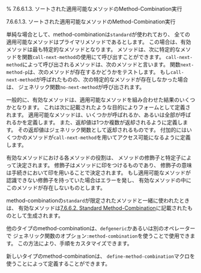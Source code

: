 % 7.6.6.1.3. ソートされた適用可能なメソッドのMethod-Combination実行

7.6.6.1.3. ソートされた適用可能なメソッドのMethod-Combination実行


単純な場合として、method-combinationは`standard`が使われており、
全ての適用可能なメソッドはプライマリメソッドであるとします。
この場合は、有効メソッドは最も特定的なメソッドとなります。
メソッドは、次に特定的なメソッドを関数`call-next-method`の使用にて呼び出すことができます。
`call-next-method`によって呼び出されるメソッドは、次のメソッドと言います。
関数`next-method-p`は、次のメソッドが存在するかどうかをテストします。
もし`call-next-method`が呼ばれたものの、次の特定的なメソッドが存在しなかった場合は、
ジェネリック関数`no-next-method`が呼び出されます。

一般的に、有効なメソッドは、適用可能なメソッドを組み合わせた結果のいくつかとなります。
これは次に記載されたような目的によりフォームとして定義されます。
適用可能なメソッドは、いくつかが呼ばれるか、あるいは全部が呼ばれるかを定義します。
また、返却値は1つか複数が返却されるように定義します。
その返却値はジェネリック関数として返却されるものです。
付加的にはいくつかのメソッドが`call-next-method`を用いてアクセス可能になるように定義します。

有効なメソッドにおける各メソッドの役割は、
メソッドの修飾子と特定子によって決定されます。
修飾子はメソッドに印をつけるものであり、
修飾子の意味は手続きにおいて印を用いることで決定されます。
もし適用可能なメソッドが認識できない修飾子を持っていた場合はエラーを発し、
有効なメソッドの中にこのメソッドが存在しないものとします。

method-combinationの`standard`が限定されたメソッドと一緒に使われたときは、
有効なメソッドは[7.6.6.2. Standard Method-Combination](7.6.6.2.html)に記載されたものとして生成されます。

他のタイプのmethod-combinationは、`defgeneric`かあるいは別のオペレーターで
ジェネリック関数のオプション`:method-combination`を使うことで使用できます。
この方法により、手順をカスタマイズできます。

新しいタイプのmethod-combinationは、
`define-method-combination`マクロを使うことによって定義することができます。

